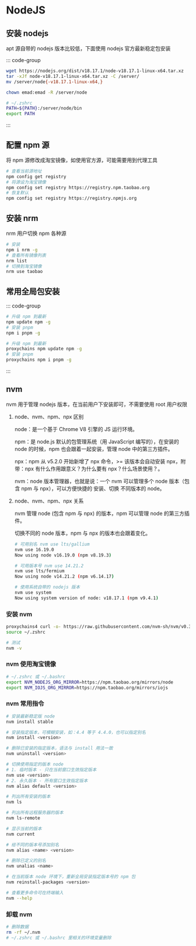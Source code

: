 # NodeJS

## 安装 nodejs

apt 源自带的 nodejs 版本比较低，下面使用 nodejs 官方最新稳定包安装

::: code-group

```bash [下载并解压]
wget https://nodejs.org/dist/v18.17.1/node-v18.17.1-linux-x64.tar.xz
tar -xJf node-v18.17.1-linux-x64.tar.xz -C /server/
mv /server/node{-v18.17.1-linux-x64,}
```

```bash [设置权限]
chown emad:emad -R /server/node
```

```bash [加入环境变量]
# ~/.zshrc
PATH=${PATH}:/server/node/bin
export PATH
```

:::

## 配置 npm 源

将 npm 源修改成淘宝镜像，如使用官方源，可能需要用到代理工具

```bash
# 查看当前源地址
npm config get registry
# 将源设为淘宝镜像
npm config set registry https://registry.npm.taobao.org
# 恢复默认
npm config set registry https://registry.npmjs.org
```

## 安装 nrm

nrm 用户切换 npm 各种源

```bash
# 安装
npm i nrm -g
# 查看所有镜像列表
nrm list
# 切换到淘宝镜像
nrm use taobao
```

## 常用全局包安装

::: code-group

```bash [正常]
# 升级 npm 到最新
npm update npm -g
# 安装 pnpm
npm i pnpm -g
```

```bash [代理]
# 升级 npm 到最新
proxychains npm update npm -g
# 安装 pnpm
proxychains npm i pnpm -g
```

:::

## nvm

nvm 用于管理 nodejs 版本，在当前用户下安装即可，不需要使用 root 用户权限

1.  node、nvm、npm、npx 区别

    node：是一个基于 Chrome V8 引擎的 JS 运行环境。

    npm：是 node.js 默认的包管理系统（用 JavaScript 编写的），在安装的 node 的时候，npm 也会跟着一起安装，管理 node 中的第三方插件。

    npx：npm 从 v5.2.0 开始新增了 npx 命令，>= 该版本会自动安装 npx，附带：npx 有什么作用跟意义？为什么要有 npx？什么场景使用？。

    nvm：node 版本管理器，也就是说：一个 nvm 可以管理多个 node 版本（包含 npm 与 npx），可以方便快捷的 安装、切换 不同版本的 node。

2.  node、nvm、npm、npx 关系

    nvm 管理 node (包含 npm 与 npx) 的版本，npm 可以管理 node 的第三方插件。

    切换不同的 node 版本，npm 与 npx 的版本也会跟着变化。

    ```bash
    # 可用别名 nvm use lts/gallium
    nvm use 16.19.0
    Now using node v16.19.0 (npm v8.19.3)

    # 可用版本号 nvm use 14.21.2
    nvm use lts/fermium
    Now using node v14.21.2 (npm v6.14.17)

    # 使用系统自带的 nodejs 版本
    nvm use system
    Now using system version of node: v18.17.1 (npm v9.4.1)
    ```

### 安装 nvm

```bash
proxychains4 curl -o- https://raw.githubusercontent.com/nvm-sh/nvm/v0.39.3/install.sh | bash
source ~/.zshrc

# 测试
nvm -v
```

### nvm 使用淘宝镜像

```bash
# ~/.zshrc 或 ~/.bashrc
export NVM_NODEJS_ORG_MIRROR=https://npm.taobao.org/mirrors/node
export NVM_IOJS_ORG_MIRROR=https://npm.taobao.org/mirrors/iojs
```

### nvm 常用指令

```bash
# 安装最新稳定版 node
nvm install stable

# 安装指定版本，可模糊安装，如：4.4 等于 4.4.0，也可以指定别名
nvm install <version>

# 删除已安装的指定版本，语法与 install 用法一致
nvm uninstall <version>

# 切换使用指定的版本 node
# 1. 临时版本 - 只在当前窗口生效指定版本
nvm use <version>
# 2. 永久版本 - 所有窗口生效指定版本
nvm alias default <version>

# 列出所有安装的版本
nvm ls

# 列出所有远程服务器的版本
nvm ls-remote

# 显示当前的版本
nvm current

# 给不同的版本号添加别名
nvm alias <name> <version>

# 删除已定义的别名
nvm unalias <name>

# 在当前版本 node 环境下，重新全局安装指定版本号的 npm 包
nvm reinstall-packages <version>

# 查看更多命令可在终端输入
nvm --help
```

### 卸载 nvm

```bash
# 删除数据
rm -rf ~/.nvm
# ~/.zshrc 或 ~/.bashrc 里相关的环境变量删除
```
